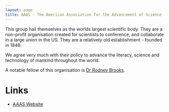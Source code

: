 ```yaml
---
layout: page
title: AAAS - The American Association for the Advancement of Science
---
```

This group hail themselves as the worlds largest scientific body. They are a non-profit organisation created for scientists to conference, and collaborate in a large union in the US. They are a relatively old establishment - founded in 1848.

We agree very much with their policy to advance the literacy, science and technology of mankind throughout the world.

A notable fellow of this organisation is [Dr Rodney Brooks](/wiki/rodney_brooks.html).

# Links

* [AAAS Website](https://www.aaas.org/)